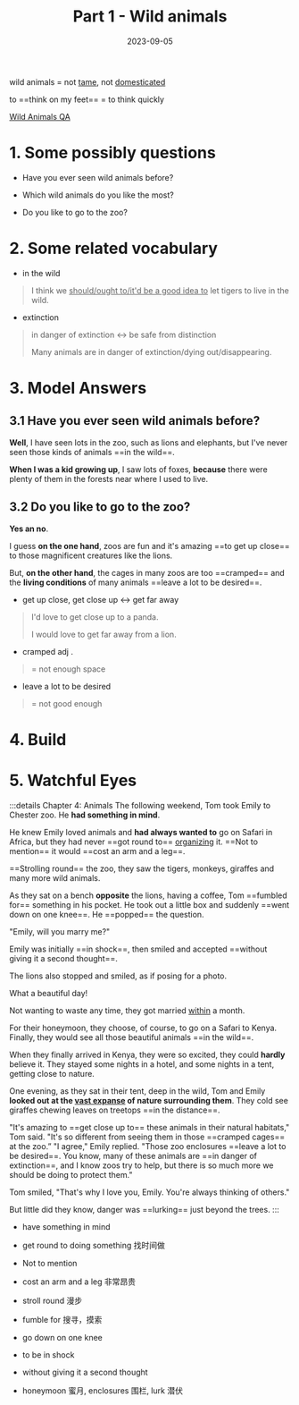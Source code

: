 ﻿---
lang: zh-CN
title: Part 1 - Wild animals
description:
article: false
date: 2023-09-05
---

wild animals = not <u>tame</u>, not <u>domesticated</u>

to ==think on my feet== = to think quickly

[Wild Animals QA](/english-study/spoken-english/question-bank/qa-p1.md)


# 1. Some possibly questions

- Have you ever seen wild animals before?

- Which wild animals do you like the most?

- Do you like to go to the zoo?


# 2. Some related vocabulary

- in the wild
> I think we <u>should/ought to/it'd be a good idea to</u> let tigers to live in the wild.

- extinction
> in danger of extinction <-> be safe from distinction
>
> Many animals are in danger of extinction/dying out/disappearing.



# 3. Model Answers

## 3.1 Have you ever seen wild animals before?

**Well**, I have seen lots in the zoo, such as lions and elephants, but I've never seen those kinds of animals ==in the wild==.

**When I was a kid growing up**, I saw lots of foxes, **because** there were plenty of them in the forests near where I used to live.


## 3.2 Do you like to go to the zoo?

**Yes an no**.

I guess **on the one hand**, zoos are fun and it's amazing ==to get up close== to those magnificent creatures like the lions.

But, **on the other hand**, the cages in many zoos are too ==cramped== and the **living conditions** of many animals ==leave a lot to be desired==.

- get up close, get close up <-> get far away
> I'd love to get close up to a panda.
>
> I would love to get far away from a lion.

- cramped adj  .
> = not enough space

- leave a lot to be desired
> = not good enough

# 4. Build

# 5. Watchful Eyes

:::details Chapter 4: Animals 
The following weekend, Tom took Emily to Chester zoo. He **had something in mind**. 

He knew Emily loved animals and **had always wanted to** go on Safari in Africa, but they had never ==got round to== <u>organizing</u> it. ==Not to mention== it would ==cost an arm and a leg==.

==Strolling round== the zoo, they saw the tigers, monkeys, giraffes and many more 
wild animals.

As they sat on a bench **opposite** the lions, having a coffee, Tom ==fumbled for== something in his pocket. He took out a little box and suddenly ==went down on one knee==. He ==popped== the question.

"Emily, will you marry me?"

Emily was initially ==in shock==, then smiled and accepted ==without giving it a second thought==. 

The lions also stopped and smiled, as if posing for a photo.

What a beautiful day! 

Not wanting to waste any time, they got married <u>within</u> a month. 

For their honeymoon, they choose, of course, to go on a Safari to Kenya. Finally, they would see all those beautiful animals ==in the wild==. 

When they finally arrived in Kenya, they were so excited, they could **hardly** believe it. They stayed some nights in a hotel, and some nights in a tent, getting close to nature.

One evening, as they sat in their tent, deep in the wild, Tom and Emily **looked out at the <u>vast expanse</u> of nature surrounding them**. They cold see giraffes chewing leaves on treetops ==in the distance==. 

"It's amazing to ==get close up to== these animals in their natural habitats," Tom 
said. "It's so different from seeing them in those ==cramped cages== at the zoo.”
"I agree," Emily replied. "Those zoo enclosures ==leave a lot to be desired==. You 
know, many of these animals are ==in danger of extinction==, and I know zoos try 
to help, but there is so much more we should be doing to protect them."

Tom smiled, "That's why I love you, Emily. You're always thinking of others."

But little did they know, danger was ==lurking== just beyond the trees.
:::

- have something in mind

- get round to doing something 找时间做

- Not to mention

- cost an arm and a leg   非常昂贵

- stroll round  漫步

- fumble for  搜寻，摸索

- go down on one knee

- to be in shock

- without giving it a second thought

- honeymoon 蜜月, enclosures 围栏, lurk 潜伏